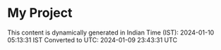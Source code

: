 # My Project

This content is dynamically generated in Indian Time (IST): 2024-01-10 05:13:31 IST
Converted to UTC: 2024-01-09 23:43:31 UTC
